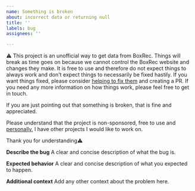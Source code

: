 ```yaml
---
name: Something is broken
about: incorrect data or returning null
title: ''
labels: bug
assignees: ''

---
```


⚠️ This project is an unofficial way to get data from BoxRec.  Things will break as time goes on because we cannot control the BoxRec website and changes they make.  It is free to use and therefore do not expect things to always work and don't expect things to necessarily be fixed hastily.  If you want things fixed, please consider [helping to fix them](https://github.com/boxing/boxrec/blob/master/CONTRIBUTING.md#development-walkthrough) and creating a PR.  If you need any more information on how things work, please feel free to get in touch.

If you are just pointing out that something is broken, that is fine and appreciated.  

Please understand that the project is non-sponsored, free to use and [personally](https://github.com/mikedidomizio), I have other projects I would like to work on.

Thank you for understanding⚠️

**Describe the bug**
A clear and concise description of what the bug is.

**Expected behavior**
A clear and concise description of what you expected to happen.

**Additional context**
Add any other context about the problem here.
